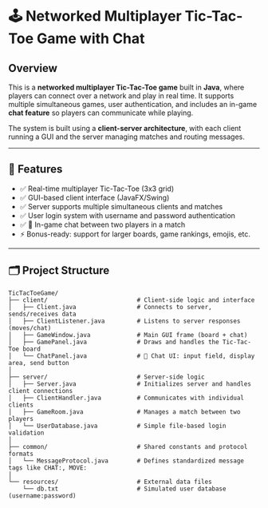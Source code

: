 # 🕹️ Networked Multiplayer Tic-Tac-Toe Game with Chat

## Overview

This is a **networked multiplayer Tic-Tac-Toe game** built in **Java**, where players can connect over a network and play in real time. It supports multiple simultaneous games, user authentication, and includes an in-game **chat feature** so players can communicate while playing.

The system is built using a **client-server architecture**, with each client running a GUI and the server managing matches and routing messages.

---

## 🎯 Features

- ✅ Real-time multiplayer Tic-Tac-Toe (3x3 grid)
- ✅ GUI-based client interface (JavaFX/Swing)
- ✅ Server supports multiple simultaneous clients and matches
- ✅ User login system with username and password authentication
- ✅ 🔸 In-game chat between two players in a match 
- ⚡ Bonus-ready: support for larger boards, game rankings, emojis, etc.

---

## 🗂️ Project Structure

```plaintext
TicTacToeGame/
├── client/                         # Client-side logic and interface
│   ├── Client.java                 # Connects to server, sends/receives data
│   ├── ClientListener.java         # Listens to server responses (moves/chat)
│   ├── GameWindow.java             # Main GUI frame (board + chat)
│   ├── GamePanel.java              # Draws and handles the Tic-Tac-Toe board
│   └── ChatPanel.java              # 🔸 Chat UI: input field, display area, send button
│
├── server/                         # Server-side logic
│   ├── Server.java                 # Initializes server and handles client connections
│   ├── ClientHandler.java          # Communicates with individual clients
│   ├── GameRoom.java               # Manages a match between two players
│   └── UserDatabase.java           # Simple file-based login validation
│
├── common/                         # Shared constants and protocol formats
│   └── MessageProtocol.java        # Defines standardized message tags like CHAT:, MOVE:
│
└── resources/                      # External data files
    └── db.txt                      # Simulated user database (username:password)


